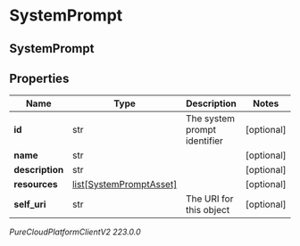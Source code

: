 # SystemPrompt

## SystemPrompt

## Properties

|Name | Type | Description | Notes|
|------------ | ------------- | ------------- | -------------|
| **id** | str | The system prompt identifier | [optional] |
| **name** | str |  | [optional] |
| **description** | str |  | [optional] |
| **resources** | [list[SystemPromptAsset]](SystemPromptAsset) |  | [optional] |
| **self_uri** | str | The URI for this object | [optional] |



_PureCloudPlatformClientV2 223.0.0_
